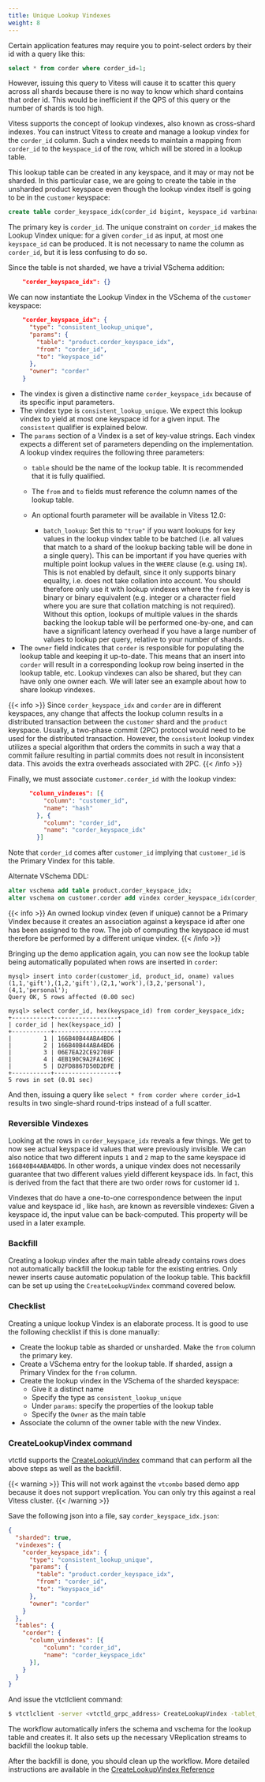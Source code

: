 ```yaml
---
title: Unique Lookup Vindexes
weight: 8
---
```


Certain application features may require you to point-select orders by their id with a query like this:

```sql
select * from corder where corder_id=1;
```

However, issuing this query to Vitess will cause it to scatter this query across all shards because there is no way to know which shard contains that order id. This would be inefficient if the QPS of this query or the number of shards is too high.

Vitess supports the concept of lookup vindexes, also known as cross-shard indexes. You can instruct Vitess to create and manage a lookup vindex for the `corder_id` column. Such a vindex needs to maintain a mapping from `corder_id` to the `keyspace_id` of the row, which will be stored in a lookup table.

This lookup table can be created in any keyspace, and it may or may not be sharded. In this particular case, we are going to create the table in the unsharded product keyspace even though the lookup vindex itself is going to be in the `customer` keyspace:

```sql
create table corder_keyspace_idx(corder_id bigint, keyspace_id varbinary(10), primary key(corder_id));
```

The primary key is `corder_id`. The unique constraint on `corder_id` makes the Lookup Vindex unique: for a given `corder_id` as input, at most one `keyspace_id` can be produced. It is not necessary to name the column as `corder_id`, but it is less confusing to do so.

Since the table is not sharded, we have a trivial VSchema addition:

```json
    "corder_keyspace_idx": {}
```

We can now instantiate the Lookup Vindex in the VSchema of the `customer` keyspace:

```json
    "corder_keyspace_idx": {
      "type": "consistent_lookup_unique",
      "params": {
        "table": "product.corder_keyspace_idx",
        "from": "corder_id",
        "to": "keyspace_id"
      },
      "owner": "corder"
    }
```

* The vindex is given a distinctive name `corder_keyspace_idx` because of its specific input parameters.
* The vindex type is `consistent_lookup_unique`. We expect this lookup vindex to yield at most one keyspace id for a given input. The `consistent` qualifier is explained below.
* The `params` section of a Vindex is a set of key-value strings. Each vindex expects a different set of parameters depending on the implementation. A lookup vindex requires the following three parameters:
  * `table` should be the name of the lookup table. It is recommended that it is fully qualified.
  * The `from` and `to` fields must reference the column names of the lookup table.
  * An optional fourth parameter will be available in Vitess 12.0:
  
    * `batch_lookup`:  Set this to `"true"` if you want lookups for key values in the lookup vindex table to be batched (i.e. all values that match to a shard of the lookup backing table will be done in a single query). This can be important if you have queries with multiple point lookup values in the `WHERE` clause (e.g. using `IN`).  This is not enabled by default, since it only supports binary equality, i.e. does not take collation into account. You should therefore only use it with lookup vindexes where the `from` key is binary or binary equivalent (e.g. integer or a character field where you are sure that collation matching is not required). Without this option, lookups of multiple values in the shards backing the lookup table will be performed one-by-one, and can have a significant latency overhead if you have a large number of values to lookup per query, relative to your number of shards.
* The `owner` field indicates that `corder` is responsible for populating the lookup table and keeping it up-to-date. This means that an insert into `corder` will result in a corresponding lookup row being inserted in the lookup table, etc. Lookup vindexes can also be shared, but they can have only one owner each. We will later see an example about how to share lookup vindexes.

{{< info >}}
Since `corder_keyspace_idx` and `corder` are in different keyspaces, any change that affects the lookup column results in a distributed transaction between the `customer` shard and the `product` keyspace. Usually, a two-phase commit (2PC) protocol would need to be used for the distributed transaction. However, the `consistent` lookup vindex utilizes a special algorithm that orders the commits in such a way that a commit failure resulting in partial commits does not result in inconsistent data. This avoids the extra overheads associated with 2PC.
{{< /info >}}

Finally, we must associate `customer.corder_id` with the lookup vindex:

```json
      "column_vindexes": [{
          "column": "customer_id",
          "name": "hash"
        }, {
          "column": "corder_id",
          "name": "corder_keyspace_idx"
        }]
```

Note that `corder_id` comes after `customer_id` implying that `customer_id` is the Primary Vindex for this table.

Alternate VSchema DDL:

```sql
alter vschema add table product.corder_keyspace_idx;
alter vschema on customer.corder add vindex corder_keyspace_idx(corder_id) using consistent_lookup_unique with owner=`corder`, table=`product.corder_keyspace_idx`, from=`corder_id`, to=`keyspace_id`;
```

{{< info >}}
An owned lookup vindex (even if unique) cannot be a Primary Vindex because it creates an association against a keyspace id after one has been assigned to the row. The job of computing the keyspace id must therefore be performed by a different unique vindex.
{{< /info >}}

Bringing up the demo application again, you can now see the lookup table being automatically populated when rows are inserted in `corder`:

```text
mysql> insert into corder(customer_id, product_id, oname) values (1,1,'gift'),(1,2,'gift'),(2,1,'work'),(3,2,'personal'),(4,1,'personal');
Query OK, 5 rows affected (0.00 sec)

mysql> select corder_id, hex(keyspace_id) from corder_keyspace_idx;
+-----------+------------------+
| corder_id | hex(keyspace_id) |
+-----------+------------------+
|         1 | 166B40B44ABA4BD6 |
|         2 | 166B40B44ABA4BD6 |
|         3 | 06E7EA22CE92708F |
|         4 | 4EB190C9A2FA169C |
|         5 | D2FD8867D50D2DFE |
+-----------+------------------+
5 rows in set (0.01 sec)
```

And then, issuing a query like `select * from corder where corder_id=1` results in two single-shard round-trips instead of a full scatter.

### Reversible Vindexes

Looking at the rows in `corder_keyspace_idx` reveals a few things. We get to now see actual keyspace id values that were previously invisible. We can also notice that two different inputs `1` and `2` map to the same keyspace id `166B40B44ABA4BD6`. In other words, a unique vindex does not necessarily guarantee that two different values yield different keyspace ids. In fact, this is derived from the fact that there are two order rows for customer id `1`.

Vindexes that do have a one-to-one correspondence between the input value and keyspace id , like `hash`, are known as reversible vindexes: Given a keyspace id, the input value can be back-computed. This property will be used in a later example.

### Backfill

Creating a lookup vindex after the main table already contains rows does not automatically backfill the lookup table for the existing entries. Only newer inserts cause automatic population of the lookup table. This backfill can be set up using the `CreateLookupVindex` command covered below.

### Checklist

Creating a unique lookup Vindex is an elaborate process. It is good to use the following checklist if this is done manually:

* Create the lookup table as sharded or unsharded. Make the `from` column the primary key.
* Create a VSchema entry for the lookup table. If sharded, assign a Primary Vindex for the `from` column.
* Create the lookup vindex in the VSchema of the sharded keyspace:
  * Give it a distinct name
  * Specify the type as `consistent_lookup_unique`
  * Under `params`: specify the properties of the lookup table
  * Specify the `Owner` as the main table
* Associate the column of the owner table with the new Vindex.

### CreateLookupVindex command

vtctld supports the [CreateLookupVindex](../../configuration-advanced/createlookupvindex) command that can perform all the above steps as well as the backfill.

{{< warning >}}
This will not work against the `vtcombo` based demo app because it does not support vreplication. You can only try this against a real Vitess cluster.
{{< /warning >}}

Save the following json into a file, say `corder_keyspace_idx.json`:

```json
{
  "sharded": true,
  "vindexes": {
    "corder_keyspace_idx": {
      "type": "consistent_lookup_unique",
      "params": {
        "table": "product.corder_keyspace_idx",
        "from": "corder_id",
        "to": "keyspace_id"
      },
      "owner": "corder"
    }
  },
  "tables": {
    "corder": {
      "column_vindexes": [{
          "column": "corder_id",
          "name": "corder_keyspace_idx"
      }],
    }
  }
}
```

And issue the vtctlclient command:

```sh
$ vtctlclient -server <vtctld_grpc_address> CreateLookupVindex -tablet_types=REPLICA customer "$(cat corder_keyspace_idx.json)"
```

The workflow automatically infers the schema and vschema for the lookup table and creates it. It also sets up the necessary VReplication streams to backfill the lookup table.

After the backfill is done, you should clean up the workflow. More detailed instructions are available in the  [CreateLookupVindex Reference](../../configuration-advanced/createlookupvindex)
